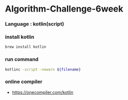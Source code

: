 # Algorithm-Challenge-6week

### Language : kotlin(script)

### install kotlin

```bash
brew install kotlin
```

### run command

```bash
kotlinc -script -nowarn ${filename}
```

### online compiler

- https://onecompiler.com/kotlin
